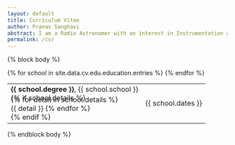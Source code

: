 ```yaml
---
layout: default
title: Curriculum Vitae
author: Pranav Sanghavi
abstract: I am a Radio Astronomer with an interest in Instrumentation and VLBI. I am currently completing my PhD at West Virginia University. My goal is to strive towards acquiring end-to-end experitise from analog chains to digital pipelines. I would like to build to telescopes to uncover the secrets of Fast Radio Bursts and Cosmology.  
permalink: /cv/
---
```

{% block body %}

<table class="table">
{% for school in site.data.cv.edu.education.entries %}
  <tr>
    <td>
      <strong>{{ school.degree }}</strong>, {{ school.school }}
      <br>
      {% if school.details %}
        <p style='margin-top:-1em;margin-bottom:0em' markdown='1'>
        {% for detail in school.details %}
        <br> {{ detail }}
        {% endfor %}
        </p>
      {% endif %}
    </td>
    <td class="col-md-2" style='text-align:right;'>{{ school.dates }}</td>
  </tr>
{% endfor %}
</table>
{% endblock body %}